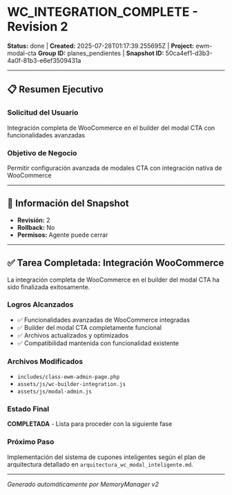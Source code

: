 # WC_INTEGRATION_COMPLETE - Revision 2

**Status:** done | **Created:** 2025-07-28T01:17:39.255695Z | **Project:** ewm-modal-cta
**Group ID:** planes_pendientes | **Snapshot ID:** 50ca4ef1-d3b3-4a0f-81b3-e6ef3509431a

---

## 📋 Resumen Ejecutivo
### Solicitud del Usuario
Integración completa de WooCommerce en el builder del modal CTA con funcionalidades avanzadas

### Objetivo de Negocio
Permitir configuración avanzada de modales CTA con integración nativa de WooCommerce

---

## 🔧 Información del Snapshot
- **Revisión:** 2
- **Rollback:** No
- **Permisos:** Agente puede cerrar

---

## ✅ Tarea Completada: Integración WooCommerce

La integración completa de WooCommerce en el builder del modal CTA ha sido finalizada exitosamente.

### Logros Alcanzados
- ✅ Funcionalidades avanzadas de WooCommerce integradas
- ✅ Builder del modal CTA completamente funcional  
- ✅ Archivos actualizados y optimizados
- ✅ Compatibilidad mantenida con funcionalidad existente

### Archivos Modificados
- `includes/class-ewm-admin-page.php`
- `assets/js/wc-builder-integration.js`
- `assets/js/modal-admin.js`

### Estado Final
**COMPLETADA** - Lista para proceder con la siguiente fase

### Próximo Paso
Implementación del sistema de cupones inteligentes según el plan de arquitectura detallado en `arquitectura_wc_modal_inteligente.md`.

---

*Generado automáticamente por MemoryManager v2*
